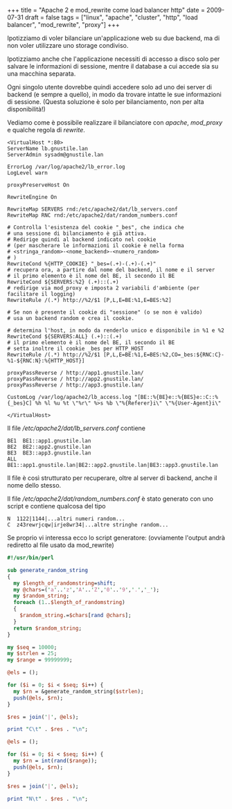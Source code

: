 +++
title = "Apache 2 e mod_rewrite come load balancer http"
date = 2009-07-31
draft = false
tags = ["linux", "apache", "cluster", "http", "load balancer", "mod_rewrite", "proxy"]
+++

Ipotizziamo di voler bilanciare un'applicazione web su due backend, ma di non voler utilizzare uno storage condiviso.

Ipotizziamo anche che l'applicazione necessiti di accesso a disco solo per salvare le informazioni di sessione, mentre il database a cui accede sia su una macchina separata.

Ogni singolo utente dovrebbe quindi accedere solo ad uno dei server di backend (e sempre a quello), in modo da trovare intatte le sue informazioni di sessione.
(Questa soluzione è solo per bilanciamento, non per alta disponibilità!)

Vediamo come è possibile realizzare il bilanciatore con *apache*, *mod_proxy* e qualche regola di *rewrite*.

```
<VirtualHost *:80>
ServerName lb.gnustile.lan
ServerAdmin sysadm@gnustile.lan

ErrorLog /var/log/apache2/lb_error.log
LogLevel warn

proxyPreserveHost On

RewriteEngine On

RewriteMap SERVERS rnd:/etc/apache2/dat/lb_servers.conf
RewriteMap RNC rnd:/etc/apache2/dat/random_numbers.conf

# Controlla l'esistenza del cookie "_bes", che indica che
# una sessione di bilanciamento è già attiva.
# Redirige quindi al backend indicato nel cookie
# (per mascherare le informazioni il cookie è nella forma
# <stringa_random>-<nome_backend>-<numero_random>
# )
RewriteCond %{HTTP_COOKIE} "_bes=(.+)-(.+)-(.+)"
# recupera ora, a partire dal nome del backend, il nome e il server
# il primo elemento è il nome del BE, il secondo il BE
RewriteCond ${SERVERS:%2} (.+)::(.+)
# redirige via mod_proxy e imposta 2 variabili d'ambiente (per facilitare il logging)
RewriteRule /(.*) http://%2/$1 [P,L,E=BE:%1,E=BES:%2]

# Se non è presente il cookie di "sessione" (o se non è valido)
# usa un backend random e crea il cookie.

# determina l'host, in modo da renderlo unico e disponibile in %1 e %2
RewriteCond ${SERVERS:ALL} (.+)::(.+)
# il primo elemento è il nome del BE, il secondo il BE
# setta inoltre il cookie _bes per HTTP_HOST
RewriteRule /(.*) http://%2/$1 [P,L,E=BE:%1,E=BES:%2,CO=_bes:${RNC:C}-%1-${RNC:N}:%{HTTP_HOST}]

proxyPassReverse / http://app1.gnustile.lan/
proxyPassReverse / http://app2.gnustile.lan/
proxyPassReverse / http://app3.gnustile.lan/

CustomLog /var/log/apache2/lb_access.log "[BE::%{BE}e::%{BES}e::C::%{_bes}C] %h %l %u %t \"%r\" %>s %b \"%{Referer}i\" \"%{User-Agent}i\"

</VirtualHost>
```

Il file */etc/apache2/dat/lb_servers.conf* contiene

```
BE1  BE1::app1.gnustile.lan
BE2  BE2::app2.gnustile.lan
BE3  BE3::app3.gnustile.lan
ALL  BE1::app1.gnustile.lan|BE2::app2.gnustile.lan|BE3::app3.gnustile.lan
```

Il file è così strutturato per recuperare, oltre al server di backend, anche il nome dello stesso.

Il file */etc/apache2/dat/random_numbers.conf* è stato generato con uno script e contiene qualcosa del tipo

```
N  1122|1144|...altri numeri random...
C  z43rewrjcqw|irje8wr34|...altre stringhe random...
```

Se proprio vi interessa ecco lo script generatore:
(ovviamente l'output andrà rediretto al file usato da mod_rewrite)

```perl
#!/usr/bin/perl

sub generate_random_string
{
  my $length_of_randomstring=shift;
  my @chars=('a'..'z','A'..'Z','0'..'9','.','_');
  my $random_string;
  foreach (1..$length_of_randomstring) 
  {
    $random_string.=$chars[rand @chars];
  }
  return $random_string;
}

my $seq = 10000;
my $strlen = 25;
my $range = 99999999;

@els = ();

for ($i = 0; $i < $seq; $i++) {
  my $rn = &generate_random_string($strlen);
  push(@els, $rn);
}

$res = join('|', @els);

print "C\t" . $res . "\n";

@els = ();

for ($i = 0; $i < $seq; $i++) {
  my $rn = int(rand($range));
  push(@els, $rn);
}

$res = join('|', @els);

print "N\t" . $res . "\n";
```